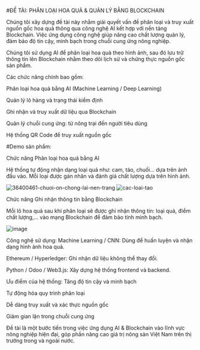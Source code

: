 #ĐỀ TÀI: PHÂN LOẠI HOA QUẢ & QUẢN LÝ BẰNG BLOCKCHAIN


Chúng tôi xây dựng đề tài này nhằm giải quyết vấn đề phân loại và truy xuất nguồn gốc hoa quả thông qua công nghệ AI kết hợp với nền tảng Blockchain. Việc ứng dụng công nghệ giúp nâng cao chất lượng quản lý, đảm bảo độ tin cậy, minh bạch trong chuỗi cung ứng nông nghiệp.

Chúng tôi sử dụng AI để phân loại hoa quả theo hình ảnh, sau đó lưu trữ thông tin lên Blockchain nhằm theo dõi lịch sử và chứng thực nguồn gốc sản phẩm.

Các chức năng chính bao gồm:

Phân loại hoa quả bằng AI (Machine Learning / Deep Learning)

Quản lý lô hàng và trạng thái kiểm định

Ghi nhận và truy xuất dữ liệu qua Blockchain

Quản lý chuỗi cung ứng: từ nông trại đến người tiêu dùng

Hệ thống QR Code để truy xuất nguồn gốc

#Demo sản phẩm:



Chức năng Phân loại hoa quả bằng AI

Hệ thống tự động nhận dạng loại quả như: cam, táo, chuối... dựa trên ảnh đầu vào. Mỗi loại được gán nhãn và đánh giá chất lượng dựa trên hình ảnh.

![36400461-chuoi-on-chong-lai-nen-trang](https://github.com/user-attachments/assets/9669de90-c8d1-4370-bad7-421f63f79ee6)
![cac-loai-tao](https://github.com/user-attachments/assets/b5891e2f-0d2c-4ccd-8b3c-b8895f945861)



Chức năng Ghi nhận thông tin bằng Blockchain

Mỗi lô hoa quả sau khi phân loại sẽ được ghi nhận thông tin: loại quả, điểm chất lượng,... vào mạng Blockchain để đảm bảo tính minh bạch.

![image](https://github.com/user-attachments/assets/817c3088-3979-4729-a5ab-33095067239c)


Công nghệ sử dụng:
Machine Learning / CNN: Dùng để huấn luyện và nhận dạng hình ảnh hoa quả.

Ethereum / Hyperledger: Ghi nhận dữ liệu không thể thay đổi.

Python / Odoo / Web3.js: Xây dựng hệ thống frontend và backend.

Ưu điểm của hệ thống:
Tăng độ tin cậy và minh bạch

Tự động hóa quy trình phân loại

Dễ dàng truy xuất và xác thực nguồn gốc

Giảm gian lận trong chuỗi cung ứng

Đề tài là một bước tiến trong việc ứng dụng AI & Blockchain vào lĩnh vực nông nghiệp hiện đại, góp phần nâng cao giá trị nông sản Việt Nam trên thị trường trong và ngoài nước.










